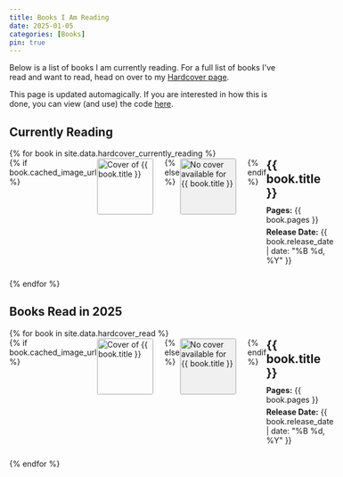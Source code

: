 ```yaml
---
title: Books I Am Reading
date: 2025-01-05
categories: [Books]
pin: true
---
```


Below is a list of books I am currently reading. For a full list of books I've read and want to read, head on over to my [Hardcover page](https://hardcover.app/@coreycarvalho).

This page is updated automagically. If you are interested in how this is done, you can view (and use) the code [here](https://github.com/coreycarvalho/ponderingpen.ink/blob/main/hardcover_fetcher.rb).
<div class="books-page">

  <!-- Currently Reading Section -->
  <section class="currently-reading">
    <h1>Currently Reading</h1>
    <ul class="books-list">
      {% for book in site.data.hardcover_currently_reading %}
      <li class="book-item">
        {% if book.cached_image_url %}
          <img src="{{ book.cached_image_url }}" alt="Cover of {{ book.title }}" class="book-cover" loading="lazy" />
        {% else %}
          <img src="/assets/images/placeholder.jpg" alt="No cover available for {{ book.title }}" class="book-cover placeholder" />
        {% endif %}
        <div class="book-details">
          <h2>{{ book.title }}</h2>
          <p><strong>Pages:</strong> {{ book.pages }}</p>
          <p><strong>Release Date:</strong> {{ book.release_date | date: "%B %d, %Y" }}</p>
        </div>
      </li>
      {% endfor %}
    </ul>
  </section>

  <!-- Books Read in 2025 Section -->
  <section class="books-read-2025">
    <h1>Books Read in 2025</h1>
    <ul class="books-list">
      {% for book in site.data.hardcover_read %}
      <li class="book-item">
        {% if book.cached_image_url %}
          <img src="{{ book.cached_image_url }}" alt="Cover of {{ book.title }}" class="book-cover" loading="lazy" />
        {% else %}
          <img src="/assets/images/placeholder.jpg" alt="No cover available for {{ book.title }}" class="book-cover placeholder" />
        {% endif %}
        <div class="book-details">
          <h2>{{ book.title }}</h2>
          <p><strong>Pages:</strong> {{ book.pages }}</p>
          <p><strong>Release Date:</strong> {{ book.release_date | date: "%B %d, %Y" }}</p>
        </div>
      </li>
      {% endfor %}
    </ul>
  </section>

</div>

<style>
  .books-list {
    list-style: none;
    padding: 0;
  }
  .book-item {
    display: flex;
    align-items: flex-start;
    margin-bottom: 20px;
  }
  .book-cover {
    width: 100px;
    height: auto;
    margin-right: 20px;
    object-fit: cover;
    border: 1px solid #ddd;
    border-radius: 4px;
  }
  .book-cover.placeholder {
    background-color: #f0f0f0;
  }
  .book-details h2 {
    margin: 0 0 10px 0;
  }
  .book-details p {
    margin: 5px 0;
  }
  @media (max-width: 600px) {
    .book-item {
      flex-direction: column;
      align-items: center;
    }
    .book-cover {
      margin-right: 0;
      margin-bottom: 10px;
    }
  }
</style>
